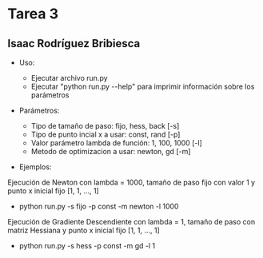 # Tarea 3
## Isaac Rodríguez Bribiesca

* Uso:

    * Ejecutar archivo run.py
    * Ejecutar "python run.py --help" para imprimir información sobre los parámetros

* Parámetros:

    * Tipo de tamaño de paso: fijo, hess, back [-s]
    * Tipo de punto incial x a usar: const, rand [-p]
    * Valor parámetro lambda de función: 1, 100, 1000 [-l]
    * Metodo de optimizacion a usar: newton, gd [-m]

* Ejemplos:

Ejecución de Newton con lambda = 1000, tamaño de paso fijo con valor 1 y punto x inicial fijo [1, 1, ..., 1]

  * python run.py -s fijo -p const -m newton -l 1000

Ejecución de Gradiente Descendiente con lambda = 1, tamaño de paso con matriz Hessiana y punto x inicial fijo [1, 1, ..., 1]

  * python run.py -s hess -p const -m gd -l 1
